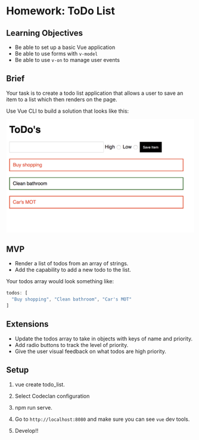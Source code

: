 # Homework: ToDo List

## Learning Objectives

- Be able to set up a basic Vue application
- Be able to use forms with `v-model`
- Be able to use `v-on` to manage user events

## Brief

Your task is to create a todo list application that allows a user to save an item to a list which then renders on the page.

Use Vue CLI to build a solution that looks like this:

![ToDos App](./images/todos.png)

## MVP

- Render a list of todos from an array of strings.  
- Add the capability to add a new todo to the list.

Your todos array would look something like:
```js
todos: [
  "Buy shopping", "Clean bathroom", "Car's MOT"
]
```

## Extensions

- Update the todos array to take in objects with keys of name and priority.
- Add radio buttons to track the level of priority.
- Give the user visual feedback on what todos are high priority.

## Setup

1. vue create todo_list.

2. Select Codeclan configuration

3. npm run serve.

4. Go to `http://localhost:8080` and make sure you can see `vue` dev tools.

5. Develop!!
